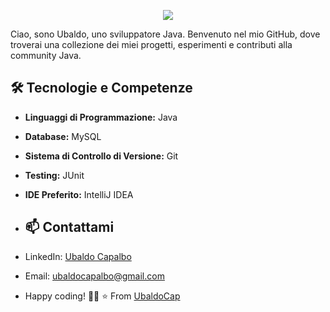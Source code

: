 <p align="center">
  <img src ="https://github-readme-stats.vercel.app/api?username=ubaldocap&show_icons=true&count_private=true&theme=default&hide_border=true&hide=issues,contribs">
</p>

Ciao, sono Ubaldo, uno sviluppatore Java. Benvenuto nel mio GitHub, dove troverai una collezione dei miei progetti, esperimenti e contributi alla community Java.

## 🛠 Tecnologie e Competenze

- **Linguaggi di Programmazione:** Java
- **Database:** MySQL
- **Sistema di Controllo di Versione:** Git
- **Testing:** JUnit
- **IDE Preferito:** IntelliJ IDEA

- ## 📫 Contattami

- LinkedIn: [Ubaldo Capalbo](www.linkedin.com/in/ubaldo-capalbo-96250b2b1)
- Email: ubaldocapalbo@gmail.com

- Happy coding! 👨‍💻         ⭐️ From [UbaldoCap](https://github.com/[UbaldoCap])
<!--
**UbaldoCap/UbaldoCap** is a ✨ _special_ ✨ repository because its `README.md` (this file) appears on your GitHub profile.

Here are some ideas to get you started:

- 🔭 I’m currently working on ...
- 🌱 I’m currently learning ...
- 👯 I’m looking to collaborate on ...
- 🤔 I’m looking for help with ...
- 💬 Ask me about ...
- 📫 How to reach me: ...
- 😄 Pronouns: ...
- ⚡ Fun fact: ...
-->
